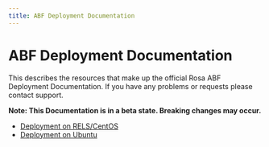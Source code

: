 ```yaml
---
title: ABF Deployment Documentation
---
```


# ABF Deployment Documentation

This describes the resources that make up the official Rosa ABF Deployment Documentation. If you have any problems or requests please contact support.

**Note: This Documentation is in a beta state. Breaking changes may occur.**

* [Deployment on RELS/CentOS](/abf/deployment/rels_centos/)
* [Deployment on Ubuntu](/abf/deployment/ubuntu/)